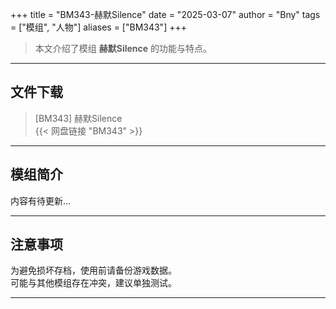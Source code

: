 +++
title = "BM343-赫默Silence"
date = "2025-03-07"
author = "Bny"
tags = ["模组", "人物"]
aliases = ["BM343"]
+++

> 本文介绍了模组 **赫默Silence** 的功能与特点。

---

## 文件下载

> [BM343] 赫默Silence  
{{< 网盘链接 "BM343" >}}  

---

## 模组简介

>  
内容有待更新...  

---

## 注意事项

>  
为避免损坏存档，使用前请备份游戏数据。  
可能与其他模组存在冲突，建议单独测试。  

---

